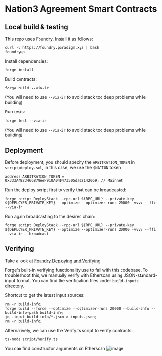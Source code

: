 # Nation3 Agreement Smart Contracts

## Local build & testing

This repo uses Foundry. Install it as follows:
```
curl -L https://foundry.paradigm.xyz | bash
foundryup
```

Install dependencies:
```
forge install
```

Build contracts:
```
forge build --via-ir
```
(You will need to use `--via-ir` to avoid stack too deep problems while building)

Run tests:
```
forge test --via-ir
```
(You will need to use `--via-ir` to avoid stack too deep problems while building)

## Deployment

Before deployment, you should specify the `ARBITRATION_TOKEN` in `script/deploy.sol`, in this case, we use the `$NATION` token 
```
address ARBITRATION_TOKEN = 0x333A4823466879eeF910A04D473505da62142069; // Mainnet
```

Run the deploy script first to verify that can be broadcasted:
```
forge script DeployStack --rpc-url ${RPC_URL} --private-key ${DEPLOYER_PRIVATE_KEY} --optimize --optimizer-runs 20000 -vvvv --ffi --via-ir
```

Run again broadcasting to the desired chain:
```
forge script DeployStack --rpc-url ${RPC_URL} --private-key ${DEPLOYER_PRIVATE_KEY} --optimize --optimizer-runs 20000 -vvvv --ffi --via-ir --broadcast
```

## Verifying

Take a look at [Foundry Deploying and Verifying](https://book.getfoundry.sh/forge/deploying).

Forge's built-in verifying functionality use to fail with this codebase. To troubleshoot this, we manually verify with Etherscan using JSON-standard-input format. You can find the verification files under `build-inputs` directory.

Shortcut to get the latest input sources:
```
rm -r build-info;
forge build --force --optimize --optimizer-runs 20000 --build-info --build-info-path build-info;
jq .input build-info/*.json > inputs.json;
rm -r build-info;
```

Alternatively, we can use the Verify.ts script to verify contracts:
```
ts-node script/Verify.ts
```

You can find constructor arguments on Etherscan
![image](https://github.com/nation3/jurisdiction/assets/42999269/36b465e6-bd92-4f97-a46a-3bffcf032514)
